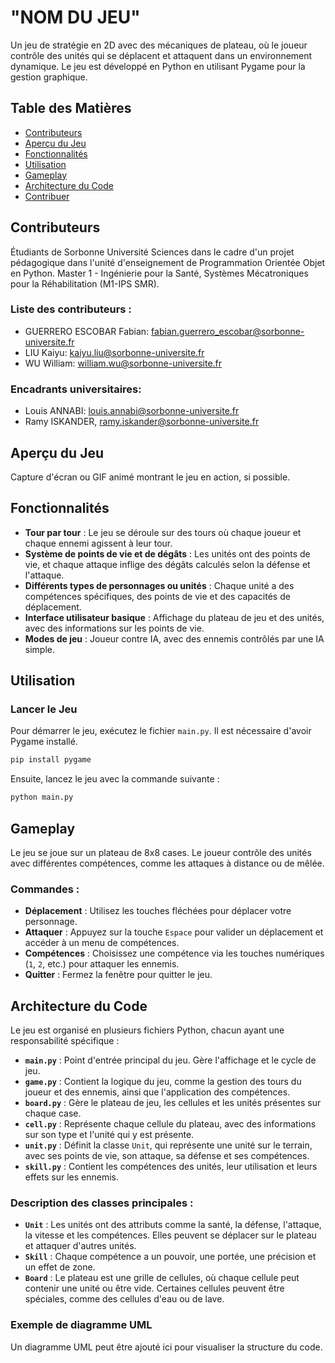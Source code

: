 # "NOM DU JEU"

Un jeu de stratégie en 2D avec des mécaniques de plateau, où le joueur contrôle des unités qui se déplacent et attaquent dans un environnement dynamique. Le jeu est développé en Python en utilisant Pygame pour la gestion graphique.

## Table des Matières
- [Contributeurs](#contributeurs)
- [Aperçu du Jeu](#aperçu-du-jeu)
- [Fonctionnalités](#fonctionnalités)
- [Utilisation](#utilisation)
- [Gameplay](#gameplay)
- [Architecture du Code](#architecture-du-code)
- [Contribuer](#contribuer)

## Contributeurs
Étudiants de Sorbonne Université Sciences dans le cadre d'un projet pédagogique dans l'unité d'enseignement de Programmation Orientée Objet en Python.
Master 1 - Ingénierie pour la Santé, Systèmes Mécatroniques pour la Réhabilitation (M1-IPS SMR).

### Liste des contributeurs : 
- GUERRERO ESCOBAR Fabian: fabian.guerrero_escobar@sorbonne-universite.fr
- LIU Kaiyu: kaiyu.liu@sorbonne-universite.fr
- WU William: william.wu@sorbonne-universite.fr

### Encadrants universitaires: 
- Louis ANNABI: louis.annabi@sorbonne-universite.fr
- Ramy ISKANDER, ramy.iskander@sorbonne-universite.fr

## Aperçu du Jeu
Capture d'écran ou GIF animé montrant le jeu en action, si possible.

## Fonctionnalités
- **Tour par tour** : Le jeu se déroule sur des tours où chaque joueur et chaque ennemi agissent à leur tour.
- **Système de points de vie et de dégâts** : Les unités ont des points de vie, et chaque attaque inflige des dégâts calculés selon la défense et l'attaque.
- **Différents types de personnages ou unités** : Chaque unité a des compétences spécifiques, des points de vie et des capacités de déplacement.
- **Interface utilisateur basique** : Affichage du plateau de jeu et des unités, avec des informations sur les points de vie.
- **Modes de jeu** : Joueur contre IA, avec des ennemis contrôlés par une IA simple.

## Utilisation
### Lancer le Jeu
Pour démarrer le jeu, exécutez le fichier `main.py`. Il est nécessaire d'avoir Pygame installé.

```bash
pip install pygame
```

Ensuite, lancez le jeu avec la commande suivante :
```bash
python main.py
```

## Gameplay
Le jeu se joue sur un plateau de 8x8 cases. Le joueur contrôle des unités avec différentes compétences, comme les attaques à distance ou de mêlée.

### Commandes :
- **Déplacement** : Utilisez les touches fléchées pour déplacer votre personnage.
- **Attaquer** : Appuyez sur la touche `Espace` pour valider un déplacement et accéder à un menu de compétences.
- **Compétences** : Choisissez une compétence via les touches numériques (`1`, `2`, etc.) pour attaquer les ennemis.
- **Quitter** : Fermez la fenêtre pour quitter le jeu.

## Architecture du Code
Le jeu est organisé en plusieurs fichiers Python, chacun ayant une responsabilité spécifique :

- **`main.py`** : Point d'entrée principal du jeu. Gère l'affichage et le cycle de jeu.
- **`game.py`** : Contient la logique du jeu, comme la gestion des tours du joueur et des ennemis, ainsi que l'application des compétences.
- **`board.py`** : Gère le plateau de jeu, les cellules et les unités présentes sur chaque case.
- **`cell.py`** : Représente chaque cellule du plateau, avec des informations sur son type et l'unité qui y est présente.
- **`unit.py`** : Définit la classe `Unit`, qui représente une unité sur le terrain, avec ses points de vie, son attaque, sa défense et ses compétences.
- **`skill.py`** : Contient les compétences des unités, leur utilisation et leurs effets sur les ennemis.

### Description des classes principales :
- **`Unit`** : Les unités ont des attributs comme la santé, la défense, l'attaque, la vitesse et les compétences. Elles peuvent se déplacer sur le plateau et attaquer d'autres unités.
- **`Skill`** : Chaque compétence a un pouvoir, une portée, une précision et un effet de zone.
- **`Board`** : Le plateau est une grille de cellules, où chaque cellule peut contenir une unité ou être vide. Certaines cellules peuvent être spéciales, comme des cellules d'eau ou de lave.
  
### Exemple de diagramme UML
Un diagramme UML peut être ajouté ici pour visualiser la structure du code.